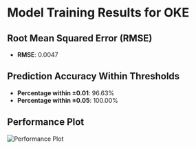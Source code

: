 # Model Training Results for OKE

## Root Mean Squared Error (RMSE)
- **RMSE**: 0.0047

## Prediction Accuracy Within Thresholds
- **Percentage within ±0.01**: 96.63%
- **Percentage within ±0.05**: 100.00%

## Performance Plot
![Performance Plot](../imgs/OKE.png)
